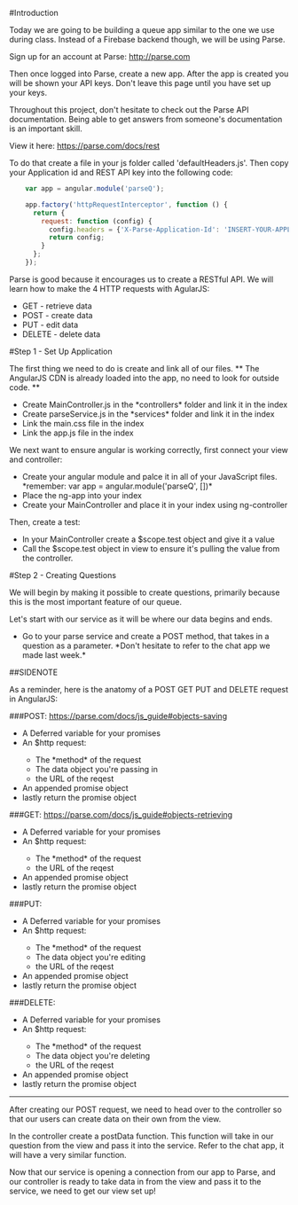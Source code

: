#Introduction

Today we are going to be building a queue app similar to the one we use during class. Instead of a Firebase backend though, we will be using Parse. 

Sign up for an account at Parse: http://parse.com

Then once logged into Parse, create a new app. After the app is created you will be shown your API keys. Don't leave this page until you have set up your keys. 

Throughout this project, don't hesitate to check out the Parse API documentation. Being able to get answers from someone's documentation is an important skill. 

View it here: https://parse.com/docs/rest

To do that create a file in your js folder called 'defaultHeaders.js'. Then copy your Application id and REST API key into the following code:

````javascript
	var app = angular.module('parseQ');

	app.factory('httpRequestInterceptor', function () {
	  return {
	    request: function (config) {
	      config.headers = {'X-Parse-Application-Id': 'INSERT-YOUR-APPLICATION-ID', 'X-Parse-REST-API-Key': 'INSERT-YOUR-REST-API-KEY'}
	      return config;
	    }
	  };
	});
````


Parse is good because it encourages us to create a RESTful API. We will learn how to make the 4 HTTP requests with AgularJS:

<ul>
	<li>GET - retrieve data</li>
	<li>POST - create data</li>
	<li>PUT - edit data</li>
	<li>DELETE - delete data</li>
</ul>

#Step 1 - Set Up Application

The first thing we need to do is create and link all of our files. ** The AngularJS CDN is already loaded into the app, no need to look for outside code. **

<ul>
	<li>Create MainController.js in the *controllers* folder and link it in the index</li>
	<li>Create parseService.js in the *services* folder and link it in the index</li>
	<li>Link the main.css file in the index</li>
	<li>Link the app.js file in the index</li>
</ul>

We next want to ensure angular is working correctly, first connect your view and controller: 

<ul>
	<li>Create your angular module and palce it in all of your JavaScript files. *remember: var app = angular.module('parseQ', [])*</li>
	<li>Place the ng-app into your index</li>
	<li>Create your MainController and place it in your index using ng-controller</li>
</ul>

Then, create a test:

<ul>
	<li>In your MainController create a $scope.test object and give it a value</li>
	<li>Call the $scope.test object in view to ensure it's pulling the value from the controller.</li>
</ul>

#Step 2 - Creating Questions

We will begin by making it possible to create questions, primarily because this is the most important feature of our queue. 

Let's start with our service as it will be where our data begins and ends. 

<ul>
	<li>Go to your parse service and create a POST method, that takes in a question as a parameter. *Don't hesitate to refer to the chat app we made last week.*</li>
</ul>

##SIDENOTE

As a reminder, here is the anatomy of a POST GET PUT and DELETE request in AngularJS:

###POST: https://parse.com/docs/js_guide#objects-saving

<ul>
	<li>A Deferred variable for your promises</li>
	<li>An $http request:</li>
	<ul>
		<li>The *method* of the request</li>		
		<li>The data object you're passing in</li>
		<li>the URL of the reqest</li>
	</ul>
	<li>An appended promise object</li>
	<li>lastly return the promise object</li>
</ul>

###GET: https://parse.com/docs/js_guide#objects-retrieving

<ul>
	<li>A Deferred variable for your promises</li>
	<li>An $http request:</li>
	<ul>
		<li>The *method* of the request</li>		
		<li>the URL of the reqest</li>
	</ul>
	<li>An appended promise object</li>
	<li>lastly return the promise object</li>
</ul>

###PUT: 

<ul>
	<li>A Deferred variable for your promises</li>
	<li>An $http request:</li>
	<ul>
		<li>The *method* of the request</li>		
		<li>The data object you're editing</li>
		<li>the URL of the reqest</li>
	</ul>
	<li>An appended promise object</li>
	<li>lastly return the promise object</li>
</ul>

###DELETE:

<ul>
	<li>A Deferred variable for your promises</li>
	<li>An $http request:</li>
	<ul>
		<li>The *method* of the request</li>		
		<li>The data object you're deleting</li>
		<li>the URL of the reqest</li>
	</ul>
	<li>An appended promise object</li>
	<li>lastly return the promise object</li>
</ul>

<hr>

After creating our POST request, we need to head over to the controller so that our users can create data on their own from the view. 

In the controller create a postData function. This function will take in our question from the view and pass it into the service. Refer to the chat app, it will have a very similar function.

Now that our service is opening a connection from our app to Parse, and our controller is ready to take data in from the view and pass it to the service, we need to get our view set up!











